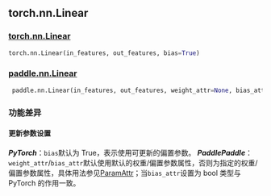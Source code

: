 ## torch.nn.Linear
### [torch.nn.Linear](https://pytorch.org/docs/stable/generated/torch.nn.Linear.html?highlight=linear#torch.nn.Linear)

```python
torch.nn.Linear(in_features, out_features, bias=True)
```

### [paddle.nn.Linear](https://www.paddlepaddle.org.cn/documentation/docs/zh/api/paddle/nn/Linear_cn.html#linear)

```python
 paddle.nn.Linear(in_features, out_features, weight_attr=None, bias_attr=None, name=None)
```

### 功能差异

#### 更新参数设置
***PyTorch***：`bias`默认为 True，表示使用可更新的偏置参数。
***PaddlePaddle***：`weight_attr`/`bias_attr`默认使用默认的权重/偏置参数属性，否则为指定的权重/偏置参数属性，具体用法参见[ParamAttr](https://www.paddlepaddle.org.cn/documentation/docs/zh/api/paddle/ParamAttr_cn.html#paramattr)；当`bias_attr`设置为 bool 类型与 PyTorch 的作用一致。
